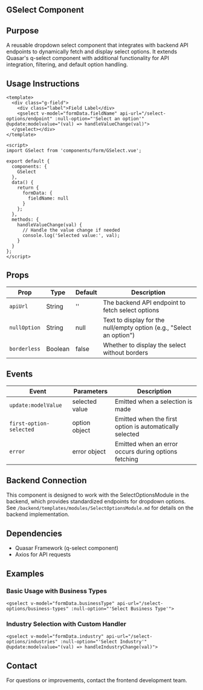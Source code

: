 ## GSelect Component

## Purpose

A reusable dropdown select component that integrates with backend API endpoints to dynamically fetch and display select options. It extends Quasar's q-select component with additional functionality for API integration, filtering, and default option handling.

## Usage Instructions

```plaintext
<template>
  <div class="g-field">
    <div class="label">Field Label</div>
    <gselect v-model="formData.fieldName" api-url="/select-options/endpoint" :null-option="'Select an option'" @update:modelvalue="(val) => handleValueChange(val)">
  </gselect></div>
</template>

<script>
import GSelect from 'components/form/GSelect.vue';

export default {
  components: {
    GSelect
  },
  data() {
    return {
      formData: {
        fieldName: null
      }
    };
  },
  methods: {
    handleValueChange(val) {
      // Handle the value change if needed
      console.log('Selected value:', val);
    }
  }
};
</script>
```

## Props

| Prop         | Type    | Default | Description                                                          |
| ------------ | ------- | ------- | -------------------------------------------------------------------- |
| `apiUrl`     | String  | ''      | The backend API endpoint to fetch select options                     |
| `nullOption` | String  | null    | Text to display for the null/empty option (e.g., "Select an option") |
| `borderless` | Boolean | false   | Whether to display the select without borders                        |

## Events

| Event                   | Parameters     | Description                                             |
| ----------------------- | -------------- | ------------------------------------------------------- |
| `update:modelValue`     | selected value | Emitted when a selection is made                        |
| `first-option-selected` | option object  | Emitted when the first option is automatically selected |
| `error`                 | error object   | Emitted when an error occurs during options fetching    |

## Backend Connection

This component is designed to work with the SelectOptionsModule in the backend, which provides standardized endpoints for dropdown options. See `/backend/templates/modules/SelectOptionsModule.md` for details on the backend implementation.

## Dependencies

- Quasar Framework (q-select component)
- Axios for API requests

## Examples

### Basic Usage with Business Types

```plaintext
<gselect v-model="formData.businessType" api-url="/select-options/business-types" :null-option="'Select Business Type'">
```

### Industry Selection with Custom Handler

```plaintext
<gselect v-model="formData.industry" api-url="/select-options/industries" :null-option="'Select Industry'" @update:modelvalue="(val) => handleIndustryChange(val)">
```

## Contact

For questions or improvements, contact the frontend development team.
